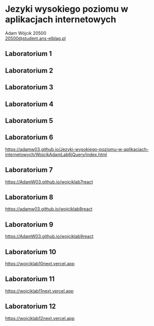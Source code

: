 # Jezyki wysokiego poziomu w aplikacjach internetowych

Adam Wójcik 20500  
20500@student.ans-elblag.pl

## Laboratorium 1

## Laboratorium 2

## Laboratorium 3

## Laboratorium 4

## Laboratorium 5

## Laboratorium 6
https://adamw03.github.io/Jezyki-wysokiego-poziomu-w-aplikacjach-internetowych/WojcikAdamLab6jQuery/index.html

## Laboratorium 7
https://AdamW03.github.io/wojciklab7react

## Laboratorium 8
https://adamw03.github.io/wojciklab8react

## Laboratorium 9
https://AdamW03.github.io/wojciklab9react

## Laboratorium 10
https://wojciklab10next.vercel.app

## Laboratorium 11
https://wojciklab11next.vercel.app

## Laboratorium 12
https://wojciklab12next.vercel.app

